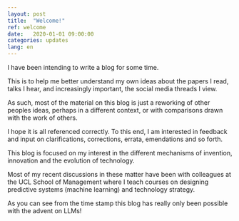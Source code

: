 ```yaml
---
layout: post
title:  "Welcome!"
ref: welcome
date:   2020-01-01 09:00:00
categories: updates
lang: en
---
```


I have been intending to write a blog for some time.

This is to help me better understand my own ideas about the papers I read, talks I hear, and increasingly important, the social media threads I view.

As such, most of the material on this blog is just a reworking of other peoples ideas, perhaps in a different context, or with comparisons drawn with the work of others.

I hope it is all referenced correctly. To this end, I am interested in feedback and input on clarifications, corrections, errata, emendations and so forth.

This blog is focused on my interest in the different mechanisms of invention, innovation and the evolution of technology.

Most of my recent discussions in these matter have been with colleagues at the UCL School of Management where I teach courses on designing predictive systems (machine learning) and technology strategy.

As you can see from the time stamp this blog has really only been possible with the advent on LLMs!
